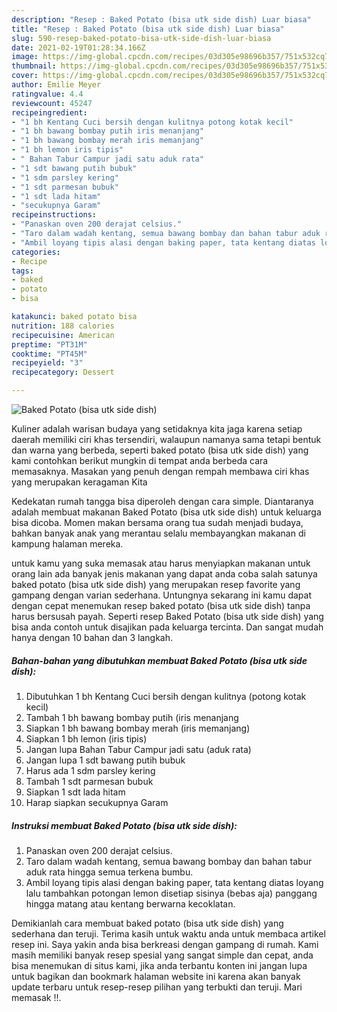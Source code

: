```yaml
---
description: "Resep : Baked Potato (bisa utk side dish) Luar biasa"
title: "Resep : Baked Potato (bisa utk side dish) Luar biasa"
slug: 590-resep-baked-potato-bisa-utk-side-dish-luar-biasa
date: 2021-02-19T01:28:34.166Z
image: https://img-global.cpcdn.com/recipes/03d305e98696b357/751x532cq70/baked-potato-bisa-utk-side-dish-foto-resep-utama.jpg
thumbnail: https://img-global.cpcdn.com/recipes/03d305e98696b357/751x532cq70/baked-potato-bisa-utk-side-dish-foto-resep-utama.jpg
cover: https://img-global.cpcdn.com/recipes/03d305e98696b357/751x532cq70/baked-potato-bisa-utk-side-dish-foto-resep-utama.jpg
author: Emilie Meyer
ratingvalue: 4.4
reviewcount: 45247
recipeingredient:
- "1 bh Kentang Cuci bersih dengan kulitnya potong kotak kecil"
- "1 bh bawang bombay putih iris menanjang"
- "1 bh bawang bombay merah iris memanjang"
- "1 bh lemon iris tipis"
- " Bahan Tabur Campur jadi satu aduk rata"
- "1 sdt bawang putih bubuk"
- "1 sdm parsley kering"
- "1 sdt parmesan bubuk"
- "1 sdt lada hitam"
- "secukupnya Garam"
recipeinstructions:
- "Panaskan oven 200 derajat celsius."
- "Taro dalam wadah kentang, semua bawang bombay dan bahan tabur aduk rata hingga semua terkena bumbu."
- "Ambil loyang tipis alasi dengan baking paper, tata kentang diatas loyang lalu tambahkan potongan lemon disetiap sisinya (bebas aja) panggang hingga matang atau kentang berwarna kecoklatan."
categories:
- Recipe
tags:
- baked
- potato
- bisa

katakunci: baked potato bisa 
nutrition: 188 calories
recipecuisine: American
preptime: "PT31M"
cooktime: "PT45M"
recipeyield: "3"
recipecategory: Dessert

---
```



![Baked Potato (bisa utk side dish)](https://img-global.cpcdn.com/recipes/03d305e98696b357/751x532cq70/baked-potato-bisa-utk-side-dish-foto-resep-utama.jpg)

Kuliner adalah warisan budaya yang setidaknya kita jaga karena setiap daerah memiliki ciri khas tersendiri, walaupun namanya sama tetapi bentuk dan warna yang berbeda, seperti baked potato (bisa utk side dish) yang kami contohkan berikut mungkin di tempat anda berbeda cara memasaknya. Masakan yang penuh dengan rempah membawa ciri khas yang merupakan keragaman Kita

Kedekatan rumah tangga bisa diperoleh dengan cara simple. Diantaranya adalah membuat makanan Baked Potato (bisa utk side dish) untuk keluarga bisa dicoba. Momen makan bersama orang tua sudah menjadi budaya, bahkan banyak anak yang merantau selalu membayangkan makanan di kampung halaman mereka.



untuk kamu yang suka memasak atau harus menyiapkan makanan untuk orang lain ada banyak jenis makanan yang dapat anda coba salah satunya baked potato (bisa utk side dish) yang merupakan resep favorite yang gampang dengan varian sederhana. Untungnya sekarang ini kamu dapat dengan cepat menemukan resep baked potato (bisa utk side dish) tanpa harus bersusah payah.
Seperti resep Baked Potato (bisa utk side dish) yang bisa anda contoh untuk disajikan pada keluarga tercinta. Dan sangat mudah hanya dengan 10 bahan dan 3 langkah.


<!--inarticleads1-->

##### Bahan-bahan yang dibutuhkan membuat Baked Potato (bisa utk side dish):

1. Dibutuhkan 1 bh Kentang Cuci bersih dengan kulitnya (potong kotak kecil)
1. Tambah 1 bh bawang bombay putih (iris menanjang
1. Siapkan 1 bh bawang bombay merah (iris memanjang)
1. Siapkan 1 bh lemon (iris tipis)
1. Jangan lupa  Bahan Tabur Campur jadi satu (aduk rata)
1. Jangan lupa 1 sdt bawang putih bubuk
1. Harus ada 1 sdm parsley kering
1. Tambah 1 sdt parmesan bubuk
1. Siapkan 1 sdt lada hitam
1. Harap siapkan secukupnya Garam




<!--inarticleads2-->

##### Instruksi membuat  Baked Potato (bisa utk side dish):

1. Panaskan oven 200 derajat celsius.
1. Taro dalam wadah kentang, semua bawang bombay dan bahan tabur aduk rata hingga semua terkena bumbu.
1. Ambil loyang tipis alasi dengan baking paper, tata kentang diatas loyang lalu tambahkan potongan lemon disetiap sisinya (bebas aja) panggang hingga matang atau kentang berwarna kecoklatan.




Demikianlah cara membuat baked potato (bisa utk side dish) yang sederhana dan teruji. Terima kasih untuk waktu anda untuk membaca artikel resep ini. Saya yakin anda bisa berkreasi dengan gampang di rumah. Kami masih memiliki banyak resep spesial yang sangat simple dan cepat, anda bisa menemukan di situs kami, jika anda terbantu konten ini jangan lupa untuk bagikan dan bookmark halaman website ini karena akan banyak update terbaru untuk resep-resep pilihan yang terbukti dan teruji. Mari memasak !!. 
